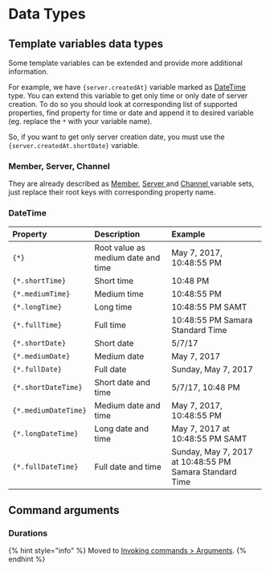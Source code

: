 # Data Types

## Template variables data types

Some template variables can be extended and provide more additional information.

For example, we have `{server.createdAt}` variable marked as [DateTime ](data-types.md#datetime)type. You can extend this variable to get only time or only date of server creation. To do so you should look at corresponding list of supported properties, find property for time or date and append it to desired variable \(eg. replace the `*` with your variable name\).

So, if you want to get only server creation date, you must use the `{server.createdAt.shortDate}` variable.

### Member, Server, Channel

They are already described as [Member](./#member), [Server ](./#server)and [Channel ](./#channel)variable sets, just replace their root keys with corresponding property name.

### DateTime

| Property | Description | Example |
| :--- | :--- | :--- |
| `{*}` | Root value as medium date and time | May 7, 2017, 10:48:55 PM |
| `{*.shortTime}` | Short time | 10:48 PM |
| `{*.mediumTime}` | Medium time | 10:48:55 PM |
| `{*.longTime}` | Long time | 10:48:55 PM SAMT |
| `{*.fullTime}` | Full time | 10:48:55 PM Samara Standard Time |
| `{*.shortDate}` | Short date | 5/7/17 |
| `{*.mediumDate}` | Medium date | May 7, 2017 |
| `{*.fullDate}` | Full date | Sunday, May 7, 2017 |
| `{*.shortDateTime}` | Short date and time | 5/7/17, 10:48 PM |
| `{*.mediumDateTime}` | Medium date and time | May 7, 2017, 10:48:55 PM |
| `{*.longDateTime}` | Long date and time | May 7, 2017 at 10:48:55 PM SAMT |
| `{*.fullDateTime}` | Full date and time | Sunday, May 7, 2017 at 10:48:55 PM Samara Standard Time |

## Command arguments

### Durations

{% hint style="info" %}
Moved to [Invoking commands &gt; Arguments](../../cmd/invoke/arguments.md#duration).
{% endhint %}

